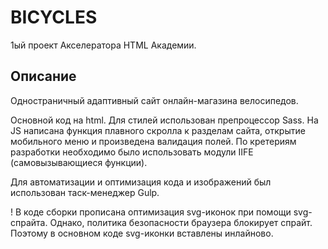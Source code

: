 # BICYCLES
1ый проект Акселератора HTML Академии.

## Описание
Одностраничный адаптивный сайт онлайн-магазина велосипедов.

Основной код на html. Для стилей использован препроцессор Sass. 
На JS написана функция плавного скролла к разделам сайта, открытие мобильного меню и произведена валидация полей.
По кретериям разработки необходимо было использовать модули IIFE (самовызывающиеся функции).

Для автоматизации и оптимизация кода и изображений был использован таск-менеджер Gulp.

! В коде сборки прописана оптимизация svg-иконок при помощи svg-спрайта. Однако, политика безопасности браузера блокирует спрайт. Поэтому в основном коде svg-иконки вставлены инлайново.
